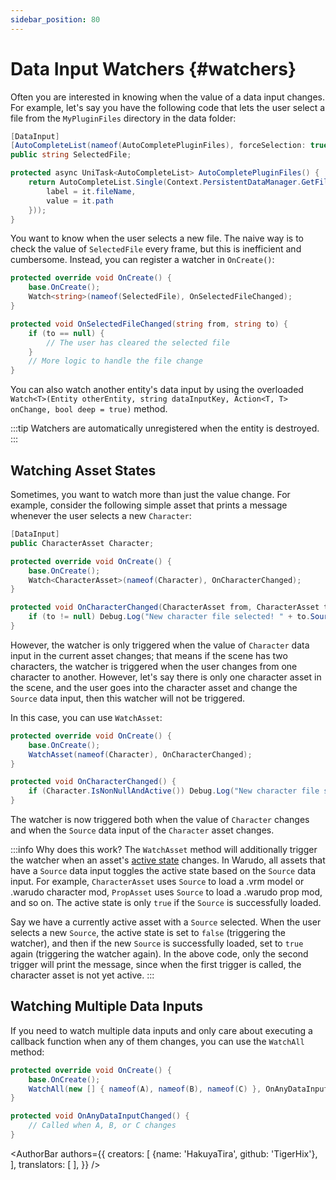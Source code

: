 ```yaml
---
sidebar_position: 80
---
```


# Data Input Watchers {#watchers}

Often you are interested in knowing when the value of a data input changes. For example, let's say you have the following code that lets the user select a file from the `MyPluginFiles` directory in the data folder:

```csharp
[DataInput]
[AutoCompleteList(nameof(AutoCompletePluginFiles), forceSelection: true)]
public string SelectedFile;

protected async UniTask<AutoCompleteList> AutoCompletePluginFiles() {
    return AutoCompleteList.Single(Context.PersistentDataManager.GetFileEntries("MyPluginFiles").Select(it => new AutoCompleteEntry {
        label = it.fileName,
        value = it.path
    }));
}
```

You want to know when the user selects a new file. The naive way is to check the value of `SelectedFile` every frame, but this is inefficient and cumbersome. Instead, you can register a watcher in `OnCreate()`:

```csharp
protected override void OnCreate() {
    base.OnCreate();
    Watch<string>(nameof(SelectedFile), OnSelectedFileChanged);
}

protected void OnSelectedFileChanged(string from, string to) {
    if (to == null) {
        // The user has cleared the selected file
    }
    // More logic to handle the file change
}
```

You can also watch another entity's data input by using the overloaded `Watch<T>(Entity otherEntity, string dataInputKey, Action<T, T> onChange, bool deep = true)` method.

:::tip
Watchers are automatically unregistered when the entity is destroyed.
:::

## Watching Asset States

Sometimes, you want to watch more than just the value change. For example, consider the following simple asset that prints a message whenever the user selects a new `Character`:

```csharp
[DataInput]
public CharacterAsset Character;

protected override void OnCreate() {
    base.OnCreate();
    Watch<CharacterAsset>(nameof(Character), OnCharacterChanged);
}

protected void OnCharacterChanged(CharacterAsset from, CharacterAsset to) {
    if (to != null) Debug.Log("New character file selected! " + to.Source);
}
```

However, the watcher is only triggered when the value of `Character` data input in the current asset changes; that means if the scene has two characters, the watcher is triggered when the user changes from one character to another. However, let's say there is only one character asset in the scene, and the user goes into the character asset and change the `Source` data input, then this watcher will not be triggered.

In this case, you can use `WatchAsset`:

```csharp
protected override void OnCreate() {
    base.OnCreate();
    WatchAsset(nameof(Character), OnCharacterChanged);
}

protected void OnCharacterChanged() {
    if (Character.IsNonNullAndActive()) Debug.Log("New character file selected! " + Character.Source);
}
```

The watcher is now triggered both when the value of `Character` changes and when the `Source` data input of the `Character` asset changes.

:::info
Why does this work? The `WatchAsset` method will additionally trigger the watcher when an asset's [active state](assets#active-state) changes. In Warudo, all assets that have a `Source` data input toggles the active state based on the `Source` data input. For example, `CharacterAsset` uses `Source` to load a .vrm model or .warudo character mod, `PropAsset` uses `Source` to load a .warudo prop mod, and so on. The active state is only `true` if the `Source` is successfully loaded.

Say we have a currently active asset with a `Source` selected. When the user selects a new `Source`, the active state is set to `false` (triggering the watcher), and then if the new `Source` is successfully loaded, set to `true` again (triggering the watcher again). In the above code, only the second trigger will print the message, since when the first trigger is called, the character asset is not yet active.
:::

## Watching Multiple Data Inputs

If you need to watch multiple data inputs and only care about executing a callback function when any of them changes, you can use the `WatchAll` method:

```csharp
protected override void OnCreate() {
    base.OnCreate();
    WatchAll(new [] { nameof(A), nameof(B), nameof(C) }, OnAnyDataInputChanged);
}

protected void OnAnyDataInputChanged() {
    // Called when A, B, or C changes
}
```

<AuthorBar authors={{
creators: [
{name: 'HakuyaTira', github: 'TigerHix'},
],
translators: [
],
}} />
